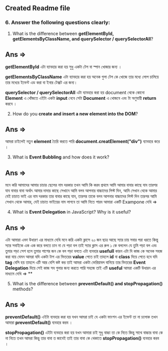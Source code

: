## Created Readme file

### 6. Answer the following questions clearly:

1. What is the difference between **getElementById, getElementsByClassName, and querySelector / querySelectorAll**?

## Ans =>
 **getElementById** এটা ব্যাবহার করা হয় সুধু একটা টেগ বা স্পান খোজার জন্য । 

 **getElementsByClassName** এটা ব্যাবহার করা হয় অনেক গুলা টেগ কে খোজে তার মধ্যে লোপ চালিয়ে তার মধ্যের ইভেন্ট এড করা বা ইনার টেক্সট এর  জন্য। 

**querySelector / querySelectorAll** এটা ব্যাবহার করা হয় document থেকে কোনো **Element** এ খোঁজতে এইটা একটা **input** নেবে সেটা **Document** এ খোজবে এবং টা অণুযায়ী **return** করবে । 

2. How do you **create and insert a new element into the DOM**?
## Ans =>
আমরা চাইলেই নতুন **element** তৈরি করতে পারি **document.creatElement("div")** ব্যাবহার করে । 

3. What is **Event Bubbling** and how does it work?
## Ans =>
মনে করি আমাদের আমার চাচার ছেলের নাম দরকার তখন আমি কি করব প্রথমে আমি আমার বাবার কাছে যাব 
তারপর যাব বাবার বাবা অর্থাৎ আমার দাদার কাছে সেখানে আমি বলব আপনার বাচ্চাদের লিস্ট দিন,
 আমি সেখান থেকে আমার যেই চাচাত ভাই এর নাম দরকার তার বাবার কাছে যাব,
  তারপর তাকে বলব আপনার বাচ্চাদের লিস্ট দিন তারপর আমি সেখান থেকে আমার,
   যেই চাচাত ভাইয়ের নাম লাগবে তা  আমি নিতে পারব 
আমারা একটি  Exampone দেখি =>
<!-- const hotline = copyBtn.parentNode.parentNode.children[3].innerText;
console.log(hotline); -->
4. What is **Event Delegation** in JavaScript? Why is it useful?
## Ans =>
এটা আমারা এক্তা উধারণ এর মাধ্যমে দেখি মনে করি একটা ক্লাসে ২০ জন ছাত্র আছে  স্যার চায় সবার পরা ধরতে কিন্তু স্যার সবাইকে 
এক এক করে বলতে চান না যে পড়া বল তাই স্যার ক্লাস এর রুল ১  কে বললেন যে তুমি পড়া বল এবং তুমার পড়া সেশ হলে তুমার
পাশের জন কে বল পড়া বলতে এটা ব্যবহার **usefull** কারন এটা দি কাজ কে অনেক সহজ করা যায় যেমন 
আমরা যদি একটা টাগ এর ভিতরের **value** পেতে চাই তাহলে **id** বা **class** দিয়ে পেতে হবে যদি **tag**  বেসি হয় তাহলে এটি আর বেশি কষ্ট কর তাই আমরা একটা ভেরিয়াবল বানিয়ে তার ভিতরের  **Event Delegation**
দিয়ে সেই কাজ সব গুলার জন্য করতে পারি সহজে তাই এটি **useful**
আমরা একটি উধারন এর মাধ্যমে দেখি =>
**<!-- const copyBtns = document.getElementsByClassName("cardCopyBtn"); -->
<!-- for (let copyBtn of copyBtns) {
  copyBtn.addEventListener("click", function () {
     alert("The number has been copied)

      }); 
 } -->

5. What is the difference between **preventDefault() and stopPropagation()** methods?
## Ans =>
 **preventDefault()** এইটা ব্যবহার করা হয় যখন আমরা চাই যে একটা ফাংশন এর ইভেন্ট তা না চলোক
  তখন আমারা **preventDefault()** ব্যবহার করব ।

**stopPropagation()** এইটা ব্যবহার করা হয় যখন আমারা চাই সুধু বাচ্চা তা কে নিতে কিন্তু সাথে বাচ্চার বাবা কে 
না নিতে তখন আমরা কিন্তু তার বাবা ত জাবেই তাই তার বাবা কে থেকাতে **stopPropagation()** ব্যবহার করব । 